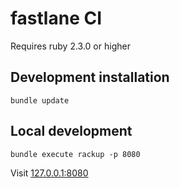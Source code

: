 # fastlane CI

Requires ruby 2.3.0 or higher

## Development installation

```
bundle update
```

## Local development

```
bundle execute rackup -p 8080
```

Visit [127.0.0.1:8080](http://127.0.0.1:8080/)
